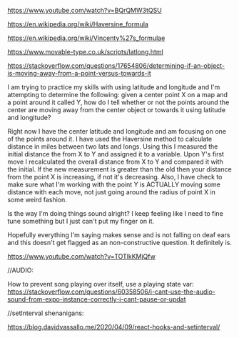 https://www.youtube.com/watch?v=BQrQMW3tQSU

https://en.wikipedia.org/wiki/Haversine_formula

https://en.wikipedia.org/wiki/Vincenty%27s_formulae

https://www.movable-type.co.uk/scripts/latlong.html

https://stackoverflow.com/questions/17654806/determining-if-an-object-is-moving-away-from-a-point-versus-towards-it

I am trying to practice my skills with using latitude and longitude and I'm attempting to determine the following: given a center point X on a map and a point around it called Y, how do I tell whether or not the points around the center are moving away from the center object or towards it using latitude and longitude?

Right now I have the center latitude and longitude and am focusing on one of the points around it. I have used the Haversine method to calculate distance in miles between two lats and longs. Using this I measured the initial distance the from X to Y and assigned it to a variable. Upon Y's first move I recalculated the overall distance from X to Y and compared it with the initial. If the new measurement is greater than the old then your distance from the point X is increasing, if not it's decreasing. Also, I have check to make sure what I'm working with the point Y is ACTUALLY moving some distance with each move, not just going around the radius of point X in some weird fashion.

Is the way I'm doing things sound alright? I keep feeling like I need to fine tune something but I just can't put my finger on it.

Hopefully everything I'm saying makes sense and is not falling on deaf ears and this doesn't get flagged as an non-constructive question. It definitely is.

https://www.youtube.com/watch?v=TOTlkKMjQfw


//AUDIO:

How to prevent song playing over itself, use a playing state var:
https://stackoverflow.com/questions/60358506/i-cant-use-the-audio-sound-from-expo-instance-correctly-i-cant-pause-or-updat

//setInterval shenanigans:

https://blog.davidvassallo.me/2020/04/09/react-hooks-and-setinterval/